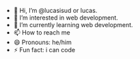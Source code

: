 - 👋 Hi, I’m @lucasisud or lucas.
- 👀 I’m interested in web development.
- 🌱 I’m currently learning web development.
- 📫 How to reach me 
- 😄 Pronouns: he/him
- ⚡ Fun fact: i can code

<!---
lucasisud/lucasisud is a ✨ special ✨ repository because its `README.md` (this file) appears on your GitHub profile.
You can click the Preview link to take a look at your changes.
--->
